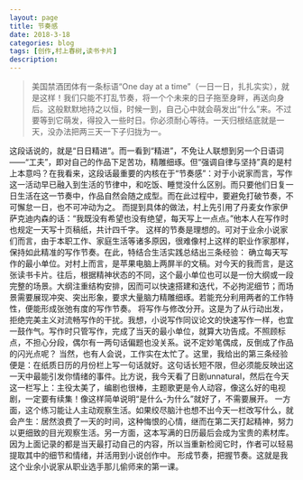 ```yaml
---
layout: page
title: 节奏感
date: 2018-3-18
categories: blog
tags: [创作,村上春树,读书卡片]
description: 
---
```

>美国禁酒团体有一条标语“One day at a time”（一日一日，扎扎实实），就是这样！我们只能不打乱节奏，将一个个未来的日子拖至身畔，再送向身后。这般默默地持之以恒，时候一到，自己心中就会萌发出“什么”来。不过要等到它萌发，得投入一些时日。你必须耐心等待。一天归根结底就是一天，没办法把两三天一下子归拢为一。

这段话说的，就是“日日精进”。而一看到“精进”，不免让人联想到另一个日语词——“工夫”，即对自己的作品下足苦功，精雕细琢。但“强调自律与坚持”真的是村上本意吗？在我看来，这段话最重要的内核在于“节奏感”：对于小说家而言，写作这一活动早已融入到生活的节律中，和吃饭、睡觉没什么区别。而只要他们日复一日生活在这一节奏中，作品自然会随之成型。而在此过程中，要避免打破节奏，不可懈怠一日，也不可冲动为之。
而提到具体的做法，村上先引用了丹麦女作家伊萨克迪内森的话：“我既没有希望也没有绝望，每天写上一点点。”他本人在写作时也规定一天写十页稿纸，共计四千字。
这样的节奏是理想的。可对于业余小说家们而言，由于本职工作、家庭生活等诸多原因，很难像村上这样的职业作家那样，保持如此精准的写作节奏。在此，特结合生活实践总结出三条经验：
确立每天写作的最小单位。对村上而言，是苹果电脑上两屏半的文稿。对今天的我而言，是这张读书卡片。往后，根据精神状态的不同，这个最小单位也可以是一份大纲或一段完整的场景。大纲注重结构安排，因而可以快速搭建和迭代，不必拘泥细节；而场景需要展现冲突、突出形象，要求大量脑力精雕细琢。若能充分利用两者的工作特性，便能形成张弛有度的写作节奏。
将写作与修改分开。这是为了从行动出发，拒绝完美主义对流畅写作的干扰。我想，小说写作同议论文的快速写作一样，也宜一鼓作气。写作时只管写作，完成了当天的最小单位，就算大功告成。不照顾标点，不担心分段，偶尔有一两句话偏题也没关系。说不定妙笔偶成，反倒成了作品的闪光点呢？
当然，也有人会说，工作实在太忙了。这里，我给出的第三条经验便是：在纸质日历的月份栏上写一句话就好。这句话长短不限，但必须能反映出这一天中最能引发你情绪的事件。比方说，我今天看了日剧unnatural，然后在今天这一栏写上：主役太美了，编剧也很棒，主题歌更是令人动容，像这么好的电视剧，一定要有续集！像这样简单说明“是什么-为什么”就好了，不需要展开。
一方面，这个练习能让人主动观察生活。如果绞尽脑汁也想不出今天一栏改写什么，就会产生：居然浪费了一天的时间，这种悔恨的心情，继而在第二天打起精神，努力以更细致的目光观察生活。另一方面，这本写满的日历最后会成为宝贵的素材库。因为上面记录的都是当天最打动自己的内容，所以当重新检阅它时，作者可以轻易提取其中的细节和情绪，并活用到小说创作中。
形成节奏，把握节奏。这就是我这个业余小说家从职业选手那儿偷师来的第一课。